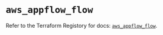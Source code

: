 # `aws_appflow_flow`

Refer to the Terraform Registory for docs: [`aws_appflow_flow`](https://registry.terraform.io/providers/hashicorp/aws/5.26.0/docs/resources/appflow_flow).
